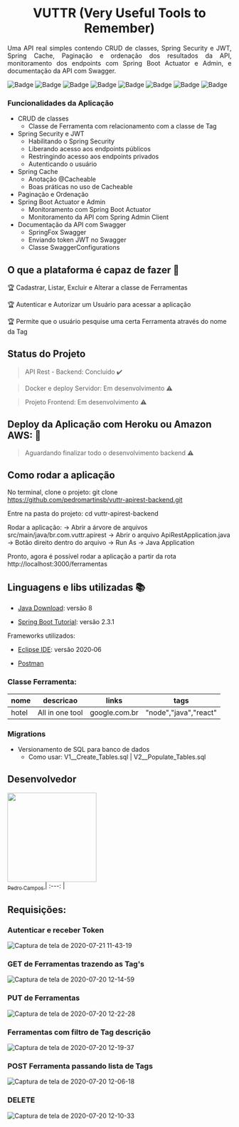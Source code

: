 <h1 align="center"> VUTTR (Very Useful Tools to Remember) </h1>
<p align="justify"> Uma API real simples contendo  CRUD de classes, Spring Security e JWT, Spring Cache, Paginação e ordenação dos resultados da API, monitoramento dos endpoints com Spring Boot Actuator e Admin, e documentação da API com Swagger. </p>

![Badge](https://img.shields.io/static/v1?label=java&message=language&color=red&style=for-the-badge&logo=JAVA)
![Badge](https://img.shields.io/static/v1?label=spring+boot&message=framework&color=green&style=for-the-badge&logo=SPRING)
![Badge](https://img.shields.io/static/v1?label=postman&message=testing+apis&color=orange&style=for-the-badge&logo=POSTMAN)
![Badge](https://img.shields.io/static/v1?label=mysql&message=data+base&color=blue&style=for-the-badge&logo=MySQL)
![Badge](https://img.shields.io/static/v1?label=swagger&message=api+documentation&color=green&style=for-the-badge&logo=SWAGGER)
![Badge](https://img.shields.io/static/v1?label=jwt+token&message=spring+security&color=blue&style=for-the-badge&logo=JWT+TOKEN)
![Badge](https://img.shields.io/static/v1?label=docker&message=container&color=blue&style=for-the-badge&logo=DOCKER)
![Badge](https://img.shields.io/static/v1?label=flyway&message=migrations&color=red&style=for-the-badge&logo=MIGRATIONS)

### Funcionalidades da Aplicação  

- CRUD de classes
    - Classe de Ferramenta com relacionamento com a classe de Tag
- Spring Security e JWT
    - Habilitando o Spring Security 
    - Liberando acesso aos endpoints públicos
    - Restringindo acesso aos endpoints privados
    - Autenticando o usuário
 - Spring Cache
    - Anotação @Cacheable
    - Boas práticas no uso de Cacheable
- Paginação e Ordenação
- Spring Boot Actuator e Admin
    - Monitoramento com Spring Boot Actuator
    - Monitoramento da API com Spring Admin Client
- Documentação da API com Swagger
    - SpringFox Swagger
    - Enviando token JWT no Swagger
    - Classe SwaggerConfigurations
    
## O que a plataforma é capaz de fazer :checkered_flag:

:trophy: Cadastrar, Listar, Excluir e Alterar a classe de Ferramentas 

:trophy: Autenticar e Autorizar um Usuário para acessar a aplicação 

:trophy: Permite que o usuário pesquise uma certa Ferramenta através do nome da Tag

## Status do Projeto

> API Rest - Backend: Concluido :heavy_check_mark:

> Docker e deploy Servidor: Em desenvolvimento :warning:

> Projeto Frontend: Em desenvolvimento :warning:

## Deploy da Aplicação com Heroku ou  Amazon AWS: :dash:

> Aguardando finalizar todo o desenvolvimento backend :warning:

## Como rodar a aplicação

No terminal, clone o projeto:
git clone https://github.com/pedromartinsb/vuttr-apirest-backend.git

Entre na pasta do projeto:
cd vuttr-apirest-backend

Rodar a aplicação:
-> Abrir a árvore de arquivos src/main/java/br.com.vuttr.apirest -> Abrir o arquivo ApiRestApplication.java -> Botão direito dentro do arquivo -> Run As -> Java Application

Pronto, agora é possível rodar a aplicação a partir da rota http://localhost:3000/ferramentas

## Linguagens e libs utilizadas :books:

- [Java Download](https://www.java.com/pt_BR/download/): versão 8

- [Spring Boot Tutorial](https://spring.io/guides/gs/spring-boot/): versão 2.3.1

Frameworks utilizados:

- [Eclipse IDE](https://www.eclipse.org/downloads/): versão 2020‑06

- [Postman](https://www.postman.com/)

### Classe Ferramenta: 
|nome|descricao|links|tags|
| -------- | -------- | -------- |-------- |
|hotel|All in one tool|google.com.br|"node","java","react"|

### Migrations  

- Versionamento de SQL para banco de dados
    - Como usar: V1__Create_Tables.sql | V2__Populate_Tables.sql


## Desenvolvedor
[<img src="https://avatars0.githubusercontent.com/u/33515329?s=460&u=251d4ef587ca509428d495ef98c0f6f1887dc3de&v=4" width=200 > <br> <sub> Pedro Campos </sub>](https://github.com/pedromartinsb)
| :---: |



## Requisições:

### Autenticar e receber Token

![Captura de tela de 2020-07-21 11-43-19](https://user-images.githubusercontent.com/33515329/88069116-72f50c00-cb47-11ea-832e-06dc383f2c1a.png)


###  GET de Ferramentas trazendo as Tag's

![Captura de tela de 2020-07-20 12-14-59](https://user-images.githubusercontent.com/33515329/87954451-c3eefc80-ca82-11ea-8da5-055b52357421.png)


###  PUT de Ferramentas

![Captura de tela de 2020-07-20 12-22-28](https://user-images.githubusercontent.com/33515329/87955144-b5edab80-ca83-11ea-9a64-a35a4b5f8a2b.png)


###  Ferramentas com filtro de Tag descrição

![Captura de tela de 2020-07-20 12-19-37](https://user-images.githubusercontent.com/33515329/87954853-4d9eca00-ca83-11ea-8f4d-342abbcb5314.png)


###  POST Ferramenta passando lista de Tags

![Captura de tela de 2020-07-20 12-06-18](https://user-images.githubusercontent.com/33515329/87953698-c1d86e00-ca81-11ea-949c-e29aa96d04a2.png)


###  DELETE

![Captura de tela de 2020-07-20 12-10-33](https://user-images.githubusercontent.com/33515329/87953931-12e86200-ca82-11ea-9e7b-63b1c891bc53.png)

